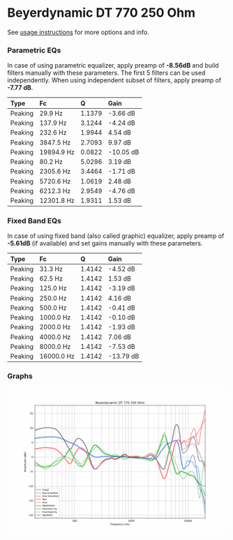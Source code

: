 # Beyerdynamic DT 770 250 Ohm
See [usage instructions](https://github.com/jaakkopasanen/AutoEq#usage) for more options and info.

### Parametric EQs
In case of using parametric equalizer, apply preamp of **-8.56dB** and build filters manually
with these parameters. The first 5 filters can be used independently.
When using independent subset of filters, apply preamp of **-7.77 dB**.

| Type    | Fc         |      Q | Gain      |
|:--------|:-----------|:-------|:----------|
| Peaking | 29.9 Hz    | 1.1379 | -3.66 dB  |
| Peaking | 137.9 Hz   | 3.1244 | -4.24 dB  |
| Peaking | 232.6 Hz   | 1.9944 | 4.54 dB   |
| Peaking | 3847.5 Hz  | 2.7093 | 9.97 dB   |
| Peaking | 19894.9 Hz | 0.0822 | -10.05 dB |
| Peaking | 80.2 Hz    | 5.0296 | 3.19 dB   |
| Peaking | 2305.6 Hz  | 3.4464 | -1.71 dB  |
| Peaking | 5720.6 Hz  | 1.0619 | 2.48 dB   |
| Peaking | 6212.3 Hz  | 2.9549 | -4.76 dB  |
| Peaking | 12301.8 Hz | 1.9311 | 1.53 dB   |

### Fixed Band EQs
In case of using fixed band (also called graphic) equalizer, apply preamp of **-5.61dB**
(if available) and set gains manually with these parameters.

| Type    | Fc         |      Q | Gain      |
|:--------|:-----------|:-------|:----------|
| Peaking | 31.3 Hz    | 1.4142 | -4.52 dB  |
| Peaking | 62.5 Hz    | 1.4142 | 1.53 dB   |
| Peaking | 125.0 Hz   | 1.4142 | -3.19 dB  |
| Peaking | 250.0 Hz   | 1.4142 | 4.16 dB   |
| Peaking | 500.0 Hz   | 1.4142 | -0.41 dB  |
| Peaking | 1000.0 Hz  | 1.4142 | -0.10 dB  |
| Peaking | 2000.0 Hz  | 1.4142 | -1.93 dB  |
| Peaking | 4000.0 Hz  | 1.4142 | 7.06 dB   |
| Peaking | 8000.0 Hz  | 1.4142 | -7.53 dB  |
| Peaking | 16000.0 Hz | 1.4142 | -13.79 dB |

### Graphs
![](./Beyerdynamic%20DT%20770%20250%20Ohm.png)